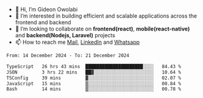 - 👋 Hi, I’m Gideon Owolabi
- 👀 I’m interested in building efficient and scalable applications across the frontend and backend
- 💞️ I’m looking to collaborate on <b>frontend(react)</b>, <b>mobile(react-native)</b> and <b>backend(Nodejs, Laravel)</b> projects
- 📫 How to reach me <a href="mailto:gideoniyin2021@gmail.com">Mail</a>, <a href="https://www.linkedin.com/in/gideon-owolabi-9b667a232/">LinkedIn</a> and <a href="https://wa.me/2348055377085">Whatsapp</a>

<!---
gude1/gude1 is a ✨ special ✨ repository because its `README.md` (this file) appears on your GitHub profile.
You can click the Preview link to take a look at your changes.
--->

<!--START_SECTION:waka-->

```txt
From: 14 December 2024 - To: 21 December 2024

TypeScript   26 hrs 43 mins  █████████████████████░░░░   84.43 %
JSON         3 hrs 22 mins   ██▓░░░░░░░░░░░░░░░░░░░░░░   10.64 %
TSConfig     39 mins         ▓░░░░░░░░░░░░░░░░░░░░░░░░   02.07 %
JavaScript   15 mins         ▒░░░░░░░░░░░░░░░░░░░░░░░░   00.84 %
Bash         14 mins         ▒░░░░░░░░░░░░░░░░░░░░░░░░   00.78 %
```

<!--END_SECTION:waka-->
